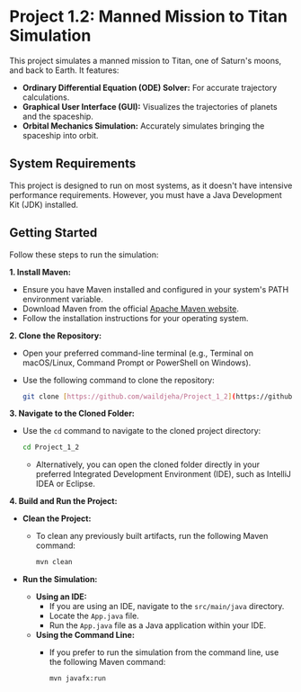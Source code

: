 # Project 1.2: Manned Mission to Titan Simulation

This project simulates a manned mission to Titan, one of Saturn's moons, and back to Earth. It features:

* **Ordinary Differential Equation (ODE) Solver:** For accurate trajectory calculations.
* **Graphical User Interface (GUI):** Visualizes the trajectories of planets and the spaceship.
* **Orbital Mechanics Simulation:** Accurately simulates bringing the spaceship into orbit.

## System Requirements

This project is designed to run on most systems, as it doesn't have intensive performance requirements. However, you must have a Java Development Kit (JDK) installed.

## Getting Started

Follow these steps to run the simulation:

**1. Install Maven:**

* Ensure you have Maven installed and configured in your system's PATH environment variable.
* Download Maven from the official [Apache Maven website](https://maven.apache.org/).
* Follow the installation instructions for your operating system.

**2. Clone the Repository:**

* Open your preferred command-line terminal (e.g., Terminal on macOS/Linux, Command Prompt or PowerShell on Windows).
* Use the following command to clone the repository:

    ```bash
    git clone [https://github.com/waildjeha/Project_1_2](https://github.com/waildjeha/Project_1_2)
    ```

**3. Navigate to the Cloned Folder:**

* Use the `cd` command to navigate to the cloned project directory:

    ```bash
    cd Project_1_2
    ```

    * Alternatively, you can open the cloned folder directly in your preferred Integrated Development Environment (IDE), such as IntelliJ IDEA or Eclipse.

**4. Build and Run the Project:**

* **Clean the Project:**
    * To clean any previously built artifacts, run the following Maven command:

        ```bash
        mvn clean
        ```

* **Run the Simulation:**

    * **Using an IDE:**
        * If you are using an IDE, navigate to the `src/main/java` directory.
        * Locate the `App.java` file.
        * Run the `App.java` file as a Java application within your IDE.
    * **Using the Command Line:**
        * If you prefer to run the simulation from the command line, use the following Maven command:

            ```bash
            mvn javafx:run
            ```

